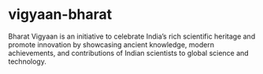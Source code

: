 # vigyaan-bharat
Bharat Vigyaan is an initiative to celebrate India’s rich scientific heritage and promote innovation by showcasing ancient knowledge, modern achievements, and contributions of Indian scientists to global science and technology.   
